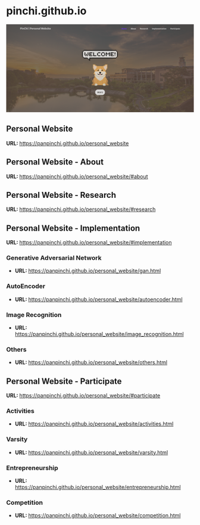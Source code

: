 <h1>pinchi.github.io</h1>

<img src="./assets/readme/website.png">

<!-- Personal Website -->
<h2>Personal Website</h2>
<span><strong>URL: </strong></span>
<a href="https://panpinchi.github.io/personal_website">
  https://panpinchi.github.io/personal_website
</a>

<!-- Personal Website - About -->
<h2>Personal Website - About</h2>
<span><strong>URL: </strong></span>
<a href="https://panpinchi.github.io/personal_website/#about">
  https://panpinchi.github.io/personal_website/#about
</a>

<!-- Personal Website - Research -->
<h2>Personal Website - Research</h2>
<span><strong>URL: </strong></span>
<a href="https://panpinchi.github.io/personal_website/#research">
  https://panpinchi.github.io/personal_website/#research
</a>

<!-- Personal Website - Implementation -->
<h2>Personal Website - Implementation</h2>
<span><strong>URL: </strong></span>
<a href="https://panpinchi.github.io/personal_website/#implementation">
  https://panpinchi.github.io/personal_website/#implementation
</a>
<h3>Generative Adversarial Network</h3>
<ul>
  <li>
    <span><strong>URL: </strong></span>
    <a href="https://panpinchi.github.io/personal_website/gan.html">
      https://panpinchi.github.io/personal_website/gan.html
    </a>
  </li>
</ul>
<h3>AutoEncoder</h3>
<ul>
  <li>
    <span><strong>URL: </strong></span>
    <a href="https://panpinchi.github.io/personal_website/autoencoder.html">
      https://panpinchi.github.io/personal_website/autoencoder.html
    </a>
  </li>
</ul>
<h3>Image Recognition</h3>
<ul>
  <li>
    <span><strong>URL: </strong></span>
    <a href="https://panpinchi.github.io/personal_website/image_recognition.html">
      https://panpinchi.github.io/personal_website/image_recognition.html
    </a>
  </li>
</ul>
<h3>Others</h3>
<ul>
  <li>
    <span><strong>URL: </strong></span>
    <a href="https://panpinchi.github.io/personal_website/others.html">
      https://panpinchi.github.io/personal_website/others.html
    </a>
  </li>
</ul>

<h2>Personal Website - Participate</h2>
<span><strong>URL: </strong></span>
<a href="https://panpinchi.github.io/personal_website/#participate">
  https://panpinchi.github.io/personal_website/#participate
</a>
<h3>Activities</h3>
<ul>
  <li>
    <span><strong>URL: </strong></span>
    <a href="https://panpinchi.github.io/personal_website/activities.html">
      https://panpinchi.github.io/personal_website/activities.html
    </a>
  </li>
</ul>
<h3>Varsity</h3>
<ul>
  <li>
    <span><strong>URL: </strong></span>
    <a href="https://panpinchi.github.io/personal_website/varsity.html">
      https://panpinchi.github.io/personal_website/varsity.html
    </a>
  </li>
</ul>
<h3>Entrepreneurship</h3>
<ul>
  <li>
    <span><strong>URL: </strong></span>
    <a href="https://panpinchi.github.io/personal_website/ventrepreneurshiparsity.html">
      https://panpinchi.github.io/personal_website/entrepreneurship.html
    </a>
  </li>
</ul>
<h3>Competition</h3>
<ul>
  <li>
    <span><strong>URL: </strong></span>
    <a href="https://panpinchi.github.io/personal_website/competition.html">
      https://panpinchi.github.io/personal_website/competition.html
    </a>
  </li>
</ul>